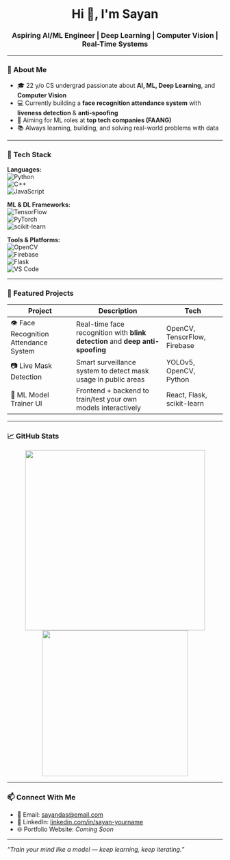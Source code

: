 <h1 align="center">Hi 👋, I'm Sayan</h1>
<h3 align="center">Aspiring AI/ML Engineer | Deep Learning | Computer Vision | Real-Time Systems</h3>

---

### 🧠 About Me
- 🎓 22 y/o CS undergrad passionate about **AI, ML, Deep Learning**, and **Computer Vision**
- 💻 Currently building a **face recognition attendance system** with **liveness detection** & **anti-spoofing**
- 🚀 Aiming for ML roles at **top tech companies (FAANG)**  
- 📚 Always learning, building, and solving real-world problems with data

---

### 🔧 Tech Stack

**Languages:**  
![Python](https://img.shields.io/badge/Python-3776AB?style=flat&logo=python&logoColor=white)  
![C++](https://img.shields.io/badge/C++-00599C?style=flat&logo=c%2B%2B&logoColor=white)  
![JavaScript](https://img.shields.io/badge/JavaScript-F7DF1E?style=flat&logo=javascript&logoColor=black)

**ML & DL Frameworks:**  
![TensorFlow](https://img.shields.io/badge/TensorFlow-FF6F00?style=flat&logo=tensorflow&logoColor=white)  
![PyTorch](https://img.shields.io/badge/PyTorch-EE4C2C?style=flat&logo=pytorch&logoColor=white)  
![scikit-learn](https://img.shields.io/badge/scikit--learn-F7931E?style=flat&logo=scikit-learn&logoColor=white)

**Tools & Platforms:**  
![OpenCV](https://img.shields.io/badge/OpenCV-5C3EE8?style=flat&logo=opencv&logoColor=white)  
![Firebase](https://img.shields.io/badge/Firebase-FFCA28?style=flat&logo=firebase&logoColor=black)  
![Flask](https://img.shields.io/badge/Flask-000000?style=flat&logo=flask&logoColor=white)  
![VS Code](https://img.shields.io/badge/VS%20Code-007ACC?style=flat&logo=visual-studio-code&logoColor=white)

---

### 📂 Featured Projects

| Project | Description | Tech |
|--------|-------------|------|
| 👁️ Face Recognition Attendance System | Real-time face recognition with **blink detection** and **deep anti-spoofing** | OpenCV, TensorFlow, Firebase |
| 📷 Live Mask Detection | Smart surveillance system to detect mask usage in public areas | YOLOv5, OpenCV, Python |
| 🧠 ML Model Trainer UI | Frontend + backend to train/test your own models interactively | React, Flask, scikit-learn |

---

### 📈 GitHub Stats

<p align="center">
  <img src="https://github-readme-stats.vercel.app/api?username=YourUsername&show_icons=true&theme=tokyonight" width="420"/>
  <img src="https://github-readme-stats.vercel.app/api/top-langs/?username=YourUsername&layout=compact&theme=tokyonight" width="340"/>
</p>

---

### 📫 Connect With Me

- 💌 Email: [sayandas@email.com](mailto:sayandas@email.com)  
- 🔗 LinkedIn: [linkedin.com/in/sayan-yourname](https://linkedin.com/in/sayan-yourname)  
- 🌐 Portfolio Website: *Coming Soon*

---

_“Train your mind like a model — keep learning, keep iterating.”_
